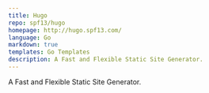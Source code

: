 ```yaml
---
title: Hugo
repo: spf13/hugo
homepage: http://hugo.spf13.com/
language: Go
markdown: true
templates: Go Templates
description: A Fast and Flexible Static Site Generator.
---
```


A Fast and Flexible Static Site Generator.

